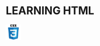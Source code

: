 # LEARNING HTML

<img src="https://raw.githubusercontent.com/devicons/devicon/master/icons/css3/css3-original-wordmark.svg" width="40" height="40"/>
